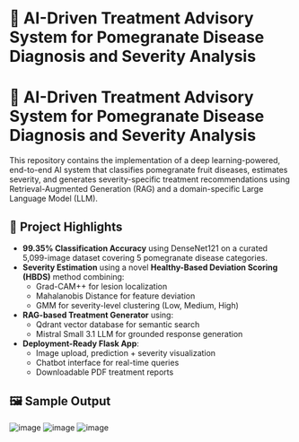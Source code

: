 # 🌿 AI-Driven Treatment Advisory System for Pomegranate Disease Diagnosis and Severity Analysis

# 🍎 AI-Driven Treatment Advisory System for Pomegranate Disease Diagnosis and Severity Analysis

This repository contains the implementation of a deep learning-powered, end-to-end AI system that classifies pomegranate fruit diseases, estimates severity, and generates severity-specific treatment recommendations using Retrieval-Augmented Generation (RAG) and a domain-specific Large Language Model (LLM).

## 📌 Project Highlights

- **99.35% Classification Accuracy** using DenseNet121 on a curated 5,099-image dataset covering 5 pomegranate disease categories.
- **Severity Estimation** using a novel **Healthy-Based Deviation Scoring (HBDS)** method combining:
  - Grad-CAM++ for lesion localization  
  - Mahalanobis Distance for feature deviation  
  - GMM for severity-level clustering (Low, Medium, High)
- **RAG-based Treatment Generator** using:
  - Qdrant vector database for semantic search  
  - Mistral Small 3.1 LLM for grounded response generation
- **Deployment-Ready Flask App**:
  - Image upload, prediction + severity visualization  
  - Chatbot interface for real-time queries  
  - Downloadable PDF treatment reports

## 🖼 Sample Output

![image](https://github.com/user-attachments/assets/957e501d-7e14-4536-a9d6-60e369fc34cc)
![image](https://github.com/user-attachments/assets/6320071c-2d8e-475b-8cd9-c057e74405ed)
![image](https://github.com/user-attachments/assets/6afa6412-6ac7-4be3-b6a5-83bf51e55789)





